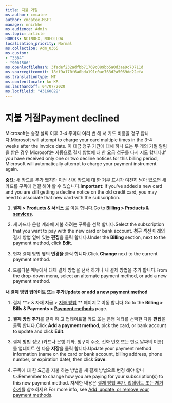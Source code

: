 ```yaml
---
title: 지불 거절
ms.author: cmcatee
author: cmcatee-MSFT
manager: mnirkhe
ms.audience: Admin
ms.topic: article
ROBOTS: NOINDEX, NOFOLLOW
localization_priority: Normal
ms.collection: Adm_O365
ms.custom:
- "3564"
- "9001506"
ms.openlocfilehash: 3fadef232adfbb71769c089bb5a0d3ae9c70711d
ms.sourcegitcommit: 18df9a170f6a0bda191c0ae763d2a5069dd22efa
ms.translationtype: MT
ms.contentlocale: ko-KR
ms.lasthandoff: 04/07/2020
ms.locfileid: "43160822"
---
```

# <a name="payment-declined"></a><span data-ttu-id="c5b58-102">지불 거절</span><span class="sxs-lookup"><span data-stu-id="c5b58-102">Payment declined</span></span>

<span data-ttu-id="c5b58-103">Microsoft는 송장 날짜 이후 3-4 주마다 여러 번 해 서 카드 비용을 청구 합니다.</span><span class="sxs-lookup"><span data-stu-id="c5b58-103">Microsoft will attempt to charge your card multiple times in the 3-4 weeks after the invoice date.</span></span>  <span data-ttu-id="c5b58-104">이 대금 청구 기간에 대해 하나 또는 두 개의 거절 알림을 받은 경우 Microsoft는 자동으로 결제 방법에 대 한 요금 청구를 다시 시도 합니다.</span><span class="sxs-lookup"><span data-stu-id="c5b58-104">If you have received only one or two decline notices for this billing period, Microsoft will automatically attempt to charge your payment instrument again.</span></span>  

<span data-ttu-id="c5b58-105">**중요**: 새 카드를 추가 했지만 이전 신용 카드에 대 한 거부 표시가 여전히 남아 있으면 새 카드를 구독에 연결 해야 할 수 있습니다.</span><span class="sxs-lookup"><span data-stu-id="c5b58-105">**Important**: If you've added a new card and you are still getting a decline notice on the old credit card, you may need to associate that new card with the subscription.</span></span>

1. <span data-ttu-id="c5b58-106">**결제 > [Products & 서비스](https://go.microsoft.com/fwlink/p/?linkid=842054)** 로 이동 합니다.</span><span class="sxs-lookup"><span data-stu-id="c5b58-106">Go to **Billing > [Products & services](https://go.microsoft.com/fwlink/p/?linkid=842054)**.</span></span>

2. <span data-ttu-id="c5b58-107">새 카드나 은행 계좌에 지불 하려는 구독을 선택 합니다.</span><span class="sxs-lookup"><span data-stu-id="c5b58-107">Select the subscription that you want to pay with the new card or bank account.</span></span> <span data-ttu-id="c5b58-108">**청구** 섹션 아래의 결제 방법 옆에 있는 **편집**을 클릭 합니다.</span><span class="sxs-lookup"><span data-stu-id="c5b58-108">Under the **Billing** section, next to the payment method, click **Edit**.</span></span>

3. <span data-ttu-id="c5b58-109">현재 결제 방법 옆의 **변경을** 클릭 합니다.</span><span class="sxs-lookup"><span data-stu-id="c5b58-109">Click **Change** next to the current payment method.</span></span>

4. <span data-ttu-id="c5b58-110">드롭다운 메뉴에서 대체 결제 방법을 선택 하거나 새 결제 방법을 추가 합니다.</span><span class="sxs-lookup"><span data-stu-id="c5b58-110">From the drop-down menu, select an alternate payment method, or add a new payment method.</span></span>

<span data-ttu-id="c5b58-111">**새 결제 방법 업데이트 또는 추가**</span><span class="sxs-lookup"><span data-stu-id="c5b58-111">**Update or add a new payment method**</span></span>

1. <span data-ttu-id="c5b58-112">결제 \*\*> & 자재 지급 > [지불 방법](https://go.microsoft.com/fwlink/p/?linkid=2018806) \*\* 페이지로 이동 합니다.</span><span class="sxs-lookup"><span data-stu-id="c5b58-112">Go to the **Billing > Bills & Payments > [Payment methods](https://go.microsoft.com/fwlink/p/?linkid=2018806)** page.</span></span>

2. <span data-ttu-id="c5b58-113">**결제 방법 추가**를 클릭 하 고 업데이트할 카드 또는 은행 계좌를 선택한 다음 **편집**을 클릭 합니다.</span><span class="sxs-lookup"><span data-stu-id="c5b58-113">Click **Add a payment method**, pick the card, or bank account to update and click **Edit**.</span></span>

3. <span data-ttu-id="c5b58-114">결제 방법 정보 (카드나 은행 계좌, 청구지 주소, 전화 번호 또는 만료 날짜의 이름)를 업데이트 한 다음 **저장**을 클릭 합니다.</span><span class="sxs-lookup"><span data-stu-id="c5b58-114">Update your payment method information (name on the card or bank account, billing address, phone number, or expiration date), then click **Save**.</span></span>

4. <span data-ttu-id="c5b58-115">구독에 대 한 요금을 지불 하는 방법을 새 결제 방법으로 변경 해야 합니다.</span><span class="sxs-lookup"><span data-stu-id="c5b58-115">Remember to change how you are paying for your subscription(s) to this new payment method.</span></span> <span data-ttu-id="c5b58-116">자세한 내용은 [결제 방법 추가, 업데이트 또는 제거하기](https://go.microsoft.com/fwlink/?linkid=2118133)를 참조하세요.</span><span class="sxs-lookup"><span data-stu-id="c5b58-116">For more info, see [Add, update, or remove your payment methods](https://go.microsoft.com/fwlink/?linkid=2118133).</span></span> 

